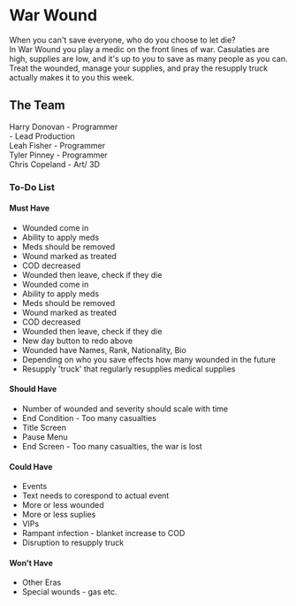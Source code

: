 # War Wound
When you can't save everyone, who do you choose to let die? \
In War Wound you play a medic on the front lines of war. Casulaties are high, supplies are low, and it's up to you to save as many people as you can. Treat the wounded, manage your supplies, and pray the resupply truck actually makes it to you this week.

## The Team
Harry Donovan - Programmer\
		- Lead Production\
Leah Fisher   - Programmer \
Tyler Pinney  - Programmer \
Chris Copeland - Art/ 3D
	      

### To-Do List
#### Must Have
* Wounded come in 
* Ability to apply meds
* Meds should be removed
* Wound marked as treated
* COD decreased
* Wounded then leave, check if they die 
* Wounded come in
* Ability to apply meds
* Meds should be removed
* Wound marked as treated
* COD decreased
* Wounded then leave, check if they die
* New day button to redo above
* Wounded have Names, Rank, Nationality, Bio
* Depending on who you save effects how many wounded in the future
* Resupply 'truck' that regularly resupplies medical supplies

#### Should Have
* Number of wounded and severity should scale with time
* End Condition - Too many casualties
* Title Screen
* Pause Menu
* End Screen - Too many casualties, the war is lost

#### Could Have
* Events
* Text needs to corespond to actual event 
* More or less wounded
* More or less suplies
* VIPs
* Rampant infection - blanket increase to COD
* Disruption to resupply truck

#### Won't Have
* Other Eras
* Special wounds - gas etc.